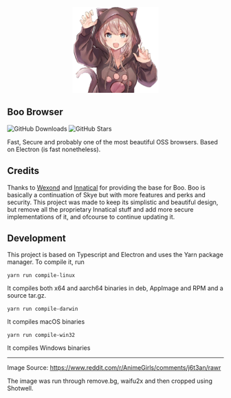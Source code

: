 <p align="center">
  <img src=".github/assets/nya.png" alt="Boo logo"
  width="200" 
  height="200" />
</p>

## Boo Browser
![GitHub Downloads](https://img.shields.io/github/downloads/Otus9051/boo/total?color=%23497FFF&label=Downloads)
![GitHub Stars](https://img.shields.io/github/stars/Otus9051/boo?color=%23497FFF&label=Stars)

Fast, Secure and probably one of the most beautiful OSS browsers. Based on Electron (is fast nonetheless).

## Credits

Thanks to [Wexond](https://github.com/wexond) and [Innatical](https://github.com/skyebrowser/skye) for providing the base for Boo.
Boo is basically a continuation of Skye but with more features and perks and security. This project was made to keep its simplistic and beautiful design, but remove all the proprietary Innatical stuff and add more secure implementations of it, and ofcourse to continue updating it.

## Development

This project is based on Typescript and Electron and uses the Yarn package manager. To compile it, run 
```
yarn run compile-linux
```
It compiles both x64 and aarch64 binaries in deb, AppImage and RPM and a source tar.gz.

```
yarn run compile-darwin
```
It compiles macOS binaries

```
yarn run compile-win32
```
It compiles Windows binaries

-------------------------------
Image Source: https://www.reddit.com/r/AnimeGirls/comments/j6t3an/rawr

The image was run through remove.bg, waifu2x and then cropped using Shotwell.
